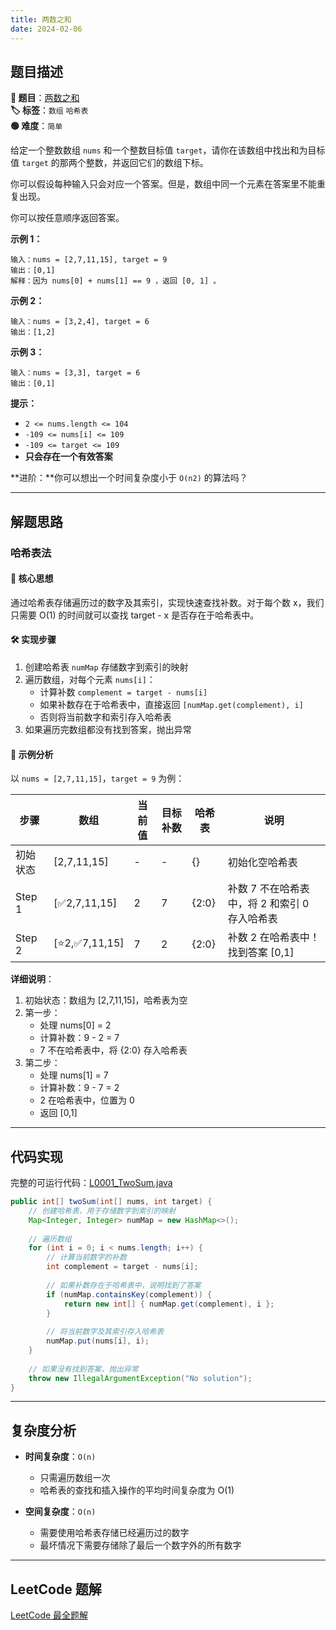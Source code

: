 ```yaml
---
title: 两数之和
date: 2024-02-06
---
```


## 题目描述

**🔗 题目**：[两数之和](https://leetcode.cn/problems/two-sum/)  
**🏷️ 标签**：`数组` `哈希表`  
**🟢 难度**：`简单`  

给定一个整数数组 `nums` 和一个整数目标值 `target`，请你在该数组中找出和为目标值 `target` 的那两个整数，并返回它们的数组下标。

你可以假设每种输入只会对应一个答案。但是，数组中同一个元素在答案里不能重复出现。

你可以按任意顺序返回答案。

**示例 1：**
```
输入：nums = [2,7,11,15], target = 9
输出：[0,1]
解释：因为 nums[0] + nums[1] == 9 ，返回 [0, 1] 。
```

**示例 2：**
```
输入：nums = [3,2,4], target = 6
输出：[1,2]
```

**示例 3：**
```
输入：nums = [3,3], target = 6
输出：[0,1]
```

**提示：**
- `2 <= nums.length <= 104`
- `-109 <= nums[i] <= 109`
- `-109 <= target <= 109`
- **只会存在一个有效答案**

**进阶：**你可以想出一个时间复杂度小于 `O(n2)` 的算法吗？

---

## 解题思路

### 哈希表法

#### 📝 核心思想
通过哈希表存储遍历过的数字及其索引，实现快速查找补数。对于每个数 x，我们只需要 O(1) 的时间就可以查找 target - x 是否存在于哈希表中。

#### 🛠️ 实现步骤
1. 创建哈希表 `numMap` 存储数字到索引的映射
2. 遍历数组，对每个元素 `nums[i]`：
   - 计算补数 `complement = target - nums[i]`
   - 如果补数存在于哈希表中，直接返回 `[numMap.get(complement), i]`
   - 否则将当前数字和索引存入哈希表
3. 如果遍历完数组都没有找到答案，抛出异常

#### 🧩 示例分析
以 `nums = [2,7,11,15]`，`target = 9` 为例：

| 步骤 | 数组 | 当前值 | 目标补数 | 哈希表 | 说明 |
|------|------|--------|----------|---------|------|
| 初始状态 | [2,7,11,15] | - | - | {} | 初始化空哈希表 |
| Step 1 | [✅2,7,11,15] | 2 | 7 | {2:0} | 补数 7 不在哈希表中，将 2 和索引 0 存入哈希表 |
| Step 2 | [⭐2,✅7,11,15] | 7 | 2 | {2:0} | 补数 2 在哈希表中！找到答案 [0,1] |

**详细说明**：
1. 初始状态：数组为 [2,7,11,15]，哈希表为空
2. 第一步：
   - 处理 nums[0] = 2
   - 计算补数：9 - 2 = 7
   - 7 不在哈希表中，将 {2:0} 存入哈希表
3. 第二步：
   - 处理 nums[1] = 7
   - 计算补数：9 - 7 = 2
   - 2 在哈希表中，位置为 0
   - 返回 [0,1]

---

## 代码实现

完整的可运行代码：[L0001_TwoSum.java](../src/main/java/L0001_TwoSum.java)

```java
public int[] twoSum(int[] nums, int target) {
    // 创建哈希表，用于存储数字到索引的映射
    Map<Integer, Integer> numMap = new HashMap<>();
    
    // 遍历数组
    for (int i = 0; i < nums.length; i++) {
        // 计算当前数字的补数
        int complement = target - nums[i];
        
        // 如果补数存在于哈希表中，说明找到了答案
        if (numMap.containsKey(complement)) {
            return new int[] { numMap.get(complement), i };
        }
        
        // 将当前数字及其索引存入哈希表
        numMap.put(nums[i], i);
    }
    
    // 如果没有找到答案，抛出异常
    throw new IllegalArgumentException("No solution");
}
```

---

## 复杂度分析

- **时间复杂度**：`O(n)`
  - 只需遍历数组一次
  - 哈希表的查找和插入操作的平均时间复杂度为 O(1)
  
- **空间复杂度**：`O(n)`
  - 需要使用哈希表存储已经遍历过的数字
  - 最坏情况下需要存储除了最后一个数字外的所有数字

---

## LeetCode 题解

[LeetCode 最全题解](https://github.com/LjyYano/LeetCode) 
